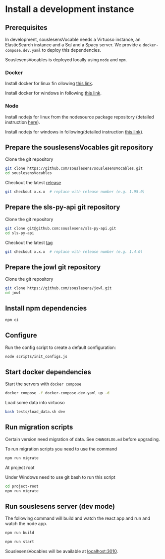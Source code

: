 # Install a development instance

## Prerequisites

In development, souslesensVocable needs a Virtuoso instance, an ElasticSearch instance and
a Sql and a Spacy server. We provide a `docker-compose.dev.yaml` to deploy this dependencies.

SouslesensVocables is deployed locally using `node` and `npm`.

### Docker

Install docker for linux fin ollowing [this link](https://docs.docker.com/engine/install/).

Install docker for windows in following [this link](https://docs.docker.com/desktop/setup/install/windows-install/).

### Node

Install nodejs for linux from the nodesource package repository (detailed instruction
[here](https://github.com/nodesource/distributions/blob/master/README.md#manual-installation)).

Install nodejs for windows in following(detailed instruction
[this link](https://nodejs.org/en/download/)).

## Prepare the souslesensVocables git repository

Clone the git repository

```bash
git clone https://github.com/souslesens/souslesensVocables.git
cd souslesensVocables
```

Checkout the latest [release](https://github.com/souslesens/souslesensVocables/releases)

```bash
git checkout x.x.x  # replace with release number (e.g. 1.95.0)
```

## Prepare the sls-py-api git repository

Clone the git repository

```bash
git clone git@github.com:souslesens/sls-py-api.git
cd sls-py-api
```

Checkout the latest [tag](https://github.com/souslesens/sls-py-api/tags)

```bash
git checkout x.x.x  # replace with release number (e.g. 1.4.0)
```

## Prepare the jowl git repository

Clone the git repository

```bash
git clone https://github.com/souslesens/jowl.git
cd jowl
```

## Install npm dependencies

```bash
npm ci
```

## Configure

Run the config script to create a default configuration:

```bash
node scripts/init_configs.js
```

## Start docker dependencies

Start the servers with `docker compose`

```bash
docker compose -f docker-compose.dev.yaml up -d
```

Load some data into virtuoso

```bash
bash tests/load_data.sh dev
```

## Run migration scripts

Certain version need migration of data. See `CHANGELOG.md` before upgrading.

To run migration scripts you need to use the command

```bash
npm run migrate
```

At project root

Under Windows need to use git bash to run this script

```bash
cd project-root
npm run migrate
```

## Run souslesens server (dev mode)

The following command will build and watch the react app and run and watch the node app.

```bash
npm run build

npm run start

```

SouslesensVocables will be available at [localhost:3010](http://localhost:3010).
